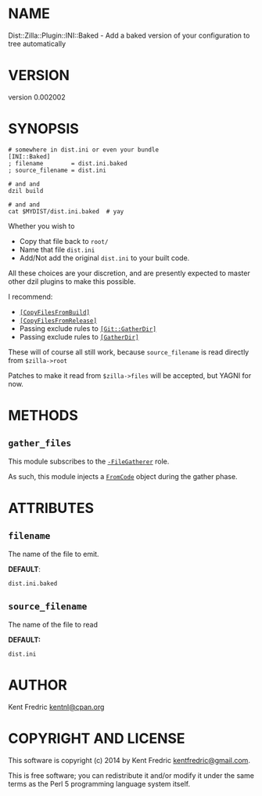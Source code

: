 # NAME

Dist::Zilla::Plugin::INI::Baked - Add a baked version of your configuration to tree automatically

# VERSION

version 0.002002

# SYNOPSIS

    # somewhere in dist.ini or even your bundle
    [INI::Baked]
    ; filename        = dist.ini.baked
    ; source_filename = dist.ini

    # and and
    dzil build

    # and and
    cat $MYDIST/dist.ini.baked  # yay

Whether you wish to

- Copy that file back to `root/`
- Name that file `dist.ini`
- Add/Not add the original `dist.ini` to your built code.

All these choices are your discretion, and are presently expected to master other dzil plugins to make this possible.

I recommend:

- [`[CopyFilesFromBuild]`](https://metacpan.org/pod/Dist::Zilla::Plugin::CopyFilesFromBuild)
- [`[CopyFilesFromRelease]`](https://metacpan.org/pod/Dist::Zilla::Plugin::CopyFilesFromRelease)
- Passing exclude rules to [`[Git::GatherDir]`](https://metacpan.org/pod/Dist::Zilla::Plugin::Git::GatherDir)
- Passing exclude rules to [`[GatherDir]`](https://metacpan.org/pod/Dist::Zilla::Plugin::GatherDir)

These will of course all still work, because `source_filename` is read directly from `$zilla->root`

Patches to make it read from `$zilla->files` will be accepted, but YAGNI for now.

# METHODS

## `gather_files`

This module subscribes to the [`-FileGatherer`](https://metacpan.org/pod/Dist::Zilla::Role::FileGatherer) role.

As such, this module injects a [`FromCode`](https://metacpan.org/pod/Dist::Zilla::File::FromCode) object during the gather phase.

# ATTRIBUTES

## `filename`

The name of the file to emit.

**DEFAULT**:

    dist.ini.baked

## `source_filename`

The name of the file to read

**DEFAULT:**

    dist.ini

# AUTHOR

Kent Fredric <kentnl@cpan.org>

# COPYRIGHT AND LICENSE

This software is copyright (c) 2014 by Kent Fredric <kentfredric@gmail.com>.

This is free software; you can redistribute it and/or modify it under
the same terms as the Perl 5 programming language system itself.
